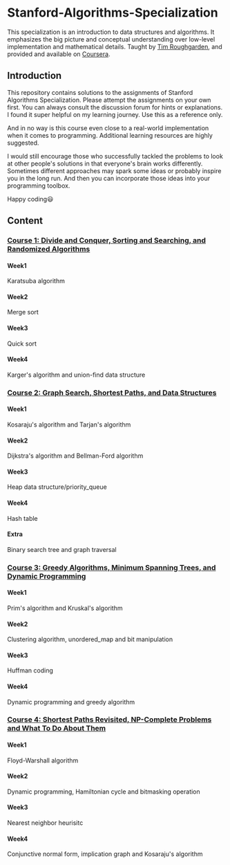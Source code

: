 # Stanford-Algorithms-Specialization
This specialization is an introduction to data structures and algorithms. It emphasizes the big picture and conceptual understanding over low-level implementation and mathematical details. Taught by [Tim Roughgarden](https://www.coursera.org/instructor/~768), and provided and available on [Coursera](https://www.coursera.org).

## Introduction
This repository contains solutions to the assignments of Stanford Algorithms Specialization. Please attempt the assignments on your own first. You can always consult the discussion forum for hints or explanations. I found it super helpful on my learning journey. Use this as a reference only. 

And in no way is this course even close to a real-world implementation when it comes to programming. Additional learning resources are highly suggested.

I would still encourage those who successfully tackled the problems to look at other people's solutions in that everyone's brain works differently. Sometimes different approaches may spark some ideas or probably inspire you in the long run. And then you can incorporate those ideas into your programming toolbox.

Happy coding:smiley:

## Content
### [Course 1: Divide and Conquer, Sorting and Searching, and Randomized Algorithms](https://github.com/kevininder/Stanford-Algorithms-Specialization/tree/main/Course1)
#### Week1
Karatsuba algorithm

#### Week2
Merge sort

#### Week3
Quick sort

#### Week4
Karger's algorithm and union-find data structure

### [Course 2: Graph Search, Shortest Paths, and Data Structures](https://github.com/kevininder/Stanford-Algorithms-Specialization/tree/main/Course2)
#### Week1
Kosaraju's algorithm and Tarjan's algorithm

#### Week2
Dijkstra's algorithm and Bellman-Ford algorithm

#### Week3
Heap data structure/priority_queue

#### Week4
Hash table

#### Extra
Binary search tree and graph traversal

### [Course 3: Greedy Algorithms, Minimum Spanning Trees, and Dynamic Programming](https://github.com/kevininder/Stanford-Algorithms-Specialization/tree/main/Course3)
#### Week1
Prim's algorithm and Kruskal's algorithm

#### Week2
Clustering algorithm, unordered_map and bit manipulation

#### Week3
Huffman coding

#### Week4
Dynamic programming and greedy algorithm

### [Course 4: Shortest Paths Revisited, NP-Complete Problems and What To Do About Them](https://github.com/kevininder/Stanford-Algorithms-Specialization/tree/main/Course4)
#### Week1
Floyd-Warshall algorithm

#### Week2
Dynamic programming, Hamiltonian cycle and bitmasking operation

#### Week3
Nearest neighbor heurisitc

#### Week4
Conjunctive normal form, implication graph and Kosaraju's algorithm
